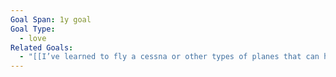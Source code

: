 ```yaml
---
Goal Span: 1y goal
Goal Type:
  - love
Related Goals:
  - "[[I’ve learned to fly a cessna or other types of planes that can help me get away on adventures]]"
---
```

